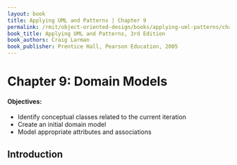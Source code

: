 ```yaml
---
layout: book
title: Applying UML and Patterns | Chapter 9
permalink: /rmit/object-oriented-design/books/applying-uml-patterns/chapter-09/
book_title: Applying UML and Patterns, 3rd Edition
book_authors: Craig Larman
book_publisher: Prentice Hall, Pearson Education, 2005
---
```


# Chapter 9: Domain Models

#### Objectives:

* Identify conceptual classes related to the current iteration
* Create an initial domain model
* Model appropriate attributes and associations

## Introduction